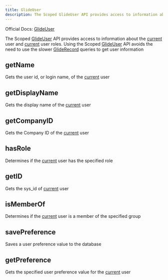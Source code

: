 ```yaml
---
title: GlideUser
description: The Scoped GlideUser API provides access to information about the current user and current user roles. Using the Scoped GlideUser API avoids the need to use the slower GlideRecord queries to get user information
---
```

Official Docs: [GlideUser](https://docs.servicenow.com/search?q=GlideUser)

The Scoped [GlideUser](/reference/glideuser/) API provides access to information about the [current](/reference/current/) user and [current](/reference/current/) user roles. Using the Scoped [GlideUser](/reference/glideuser/) API avoids the need to use the slower [GlideRecord](/reference/gliderecord/) queries to get user information

## getName
Gets the user id, or login name, of the [current](/reference/current/) user
## getDisplayName
Gets the display name of the [current](/reference/current/) user
## getCompanyID
Gets the Company ID of the [current](/reference/current/) user
## hasRole
Determines if the [current](/reference/current/) user has the specified role
## getID
Gets the sys_id of [current](/reference/current/) user
## isMemberOf
Determines if the [current](/reference/current/) user is a member of the specified group
## savePreference
Saves a user preference value to the database
## getPreference
Gets the specified user preference value for the [current](/reference/current/) user
